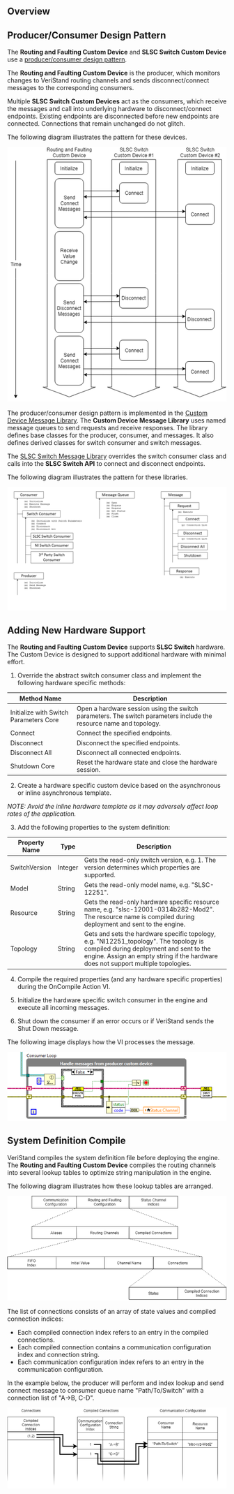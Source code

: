 ## Overview

## Producer/Consumer Design Pattern

The **Routing and Faulting Custom Device** and **SLSC Switch Custom Device** use a [producer/consumer design pattern](http://www.ni.com/tutorial/3023/en/).

The **Routing and Faulting Custom Device** is the producer, which monitors changes to VeriStand routing channels and sends disconnect/connect messages to the corresponding consumers.

Multiple **SLSC Switch Custom Devices** act as the consumers, which receive the messages and call into underlying hardware to disconnect/connect endpoints. Existing endpoints are disconnected before new endpoints are connected. Connections that remain unchanged do not glitch.

The following diagram illustrates the pattern for these devices.

![Switch Messages](Support\Switch%20Messages.png)

The producer/consumer design pattern is implemented in the [Custom Device Message Library](https://github.com/ni/niveristand-custom-device-message-library). The **Custom Device Message Library** uses named message queues to send requests and receive responses. The library defines base classes for the producer, consumer, and messages. It also defines derived classes for switch consumer and switch messages.

The [SLSC Switch Message Library](https://github.com/ni/niveristand-slsc-switch-message-library) overrides the switch consumer class and calls into the **SLSC Switch API** to connect and disconnect endpoints.

The following diagram illustrates the pattern for these libraries.

![Class Diagram](Support\Class%20Diagram.png)

## Adding New Hardware Support

The **Routing and Faulting Custom Device** supports **SLSC Switch** hardware. The Custom Device is designed to support additional hardware with minimal effort.

1. Override the abstract switch consumer class and implement the following hardware specific methods:

  | Method Name | Description |
  |---|---|
  | Initialize with Switch Parameters Core | Open a hardware session using the switch parameters. The switch parameters include the resource name and topology. |
  | Connect | Connect the specified endpoints. |
  | Disconnect | Disconnect the specified endpoints. |
  | Disconnect All | Disconnect all connected endpoints. |
  | Shutdown Core | Reset the hardware state and close the hardware session. |

2. Create a hardware specific custom device based on the asynchronous or inline asynchronous template.  

  _NOTE: Avoid the inline hardware template as it may adversely affect loop rates of the application._

3. Add the following properties to the system definition:

  | Property Name | Type | Description |
  |---|---|---|
  | SwitchVersion | Integer | Gets the read-only switch version, e.g. 1. The version determines which properties are supported. |
  | Model | String | Gets the read-only model name, e.g. "SLSC-12251". |
  | Resource | String | Gets the read-only hardware specific resource name, e.g. "slsc-12001-0314b282-Mod2". The resource name is compiled during deployment and sent to the engine. |
  | Topology | String | Gets and sets the hardware specific topology, e.g. "NI12251_topology". The topology is compiled during deployment and sent to the engine. Assign an empty string if the hardware does not support multiple topologies.|

4. Compile the required properties (and any hardware specific properties) during the OnCompile Action VI.

5. Initialize the hardware specific switch consumer in the engine and execute all incoming messages.

6. Shut down the consumer if an error occurs or if VeriStand sends the Shut Down message.

  The following image displays how the VI processes the message.

  ![RT Driver VI](Support\RT%20Driver%20VI.png)

## System Definition Compile

VeriStand compiles the system definition file before deploying the engine. The **Routing and Faulting Custom Device** compiles the routing channels into several lookup tables to optimize string manipulation in the engine.

The following diagram illustrates how these lookup tables are arranged.

![Compiled Routing and Faulting Configuration](Support\Compiled%20Routing%20and%20Faulting.png)

The list of connections consists of an array of state values and compiled connection indices:
* Each compiled connection index refers to an entry in the compiled connections.
* Each compiled connection contains a communication configuration index and connection string.
* Each communication configuration index refers to an entry in the communication configuration.

In the example below, the producer will perform and index lookup and send connect message to consumer queue name "Path/To/Switch" with a connection list of "A->B, C-D".

![Connection Lookup](Support\Connection%20Lookup.png)
